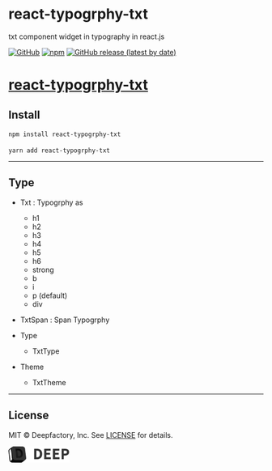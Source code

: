 # <div align="left">

<h1>react-typogrphy-txt</h1>

<p>
txt component widget in typography in react.js

</p>
</div>

[![GitHub](https://img.shields.io/github/license/beforesemicolon/flatlist-react)](https://github.com/deep-hwan/react-image-cached-resizer/blob/master/LICENSE)
[![npm](https://img.shields.io/npm/v/flatlist-react)](https://github.com/deep-hwan/react-image-cached-resizer)
[![GitHub release (latest by date)](https://img.shields.io/github/v/release/beforesemicolon/flatlist-react)](https://github.com/deep-hwan/react-typogrphy-txt)

# [react-typogrphy-txt](https://github.com/deep-hwan/react-typogrphy-txt)

</div>

## Install

    npm install react-typogrphy-txt

    yarn add react-typogrphy-txt

---

## Type

- Txt : Typogrphy as

  - h1
  - h2
  - h3
  - h4
  - h5
  - h6
  - strong
  - b
  - i
  - p (default)
  - div

- TxtSpan : Span Typogrphy

- Type

  - TxtType

- Theme
  - TxtTheme

---

## License

MIT © Deepfactory, Inc. See [LICENSE](LICENSE) for details.

<!-- BOTTOM LOGO -->
<a title="DEEP" href="https://www.deepfactory.kr/">
  <picture>
    <source media="(prefers-color-scheme: dark)" srcset="./src/assets/deep-white.png">
    <img alt="Toss" src="./src/assets/deep-dark.png" width="120">
  </picture>
</a>
